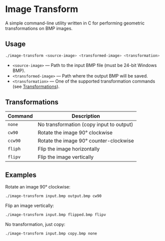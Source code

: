 # Image Transform

A simple command-line utility written in C for performing geometric transformations on BMP images.

## Usage

```sh
./image-transform <source-image> <transformed-image> <transformation>
```

- `<source-image>` — Path to the input BMP file (must be 24-bit Windows BMP).
- `<transformed-image>` — Path where the output BMP will be saved.
- `<transformation>` — One of the supported transformation commands (see [Transformations](#transformations)).

## Transformations

| Command | Description                              |
| ------- | ---------------------------------------- |
| `none`  | No transformation (copy input to output) |
| `cw90`  | Rotate the image 90° clockwise           |
| `ccw90` | Rotate the image 90° counter-clockwise   |
| `fliph` | Flip the image horizontally              |
| `flipv` | Flip the image vertically                |

## Examples

Rotate an image 90° clockwise:

```sh
./image-transform input.bmp output.bmp cw90
```

Flip an image vertically:

```sh
./image-transform input.bmp flipped.bmp flipv
```

No transformation, just copy:

```sh
./image-transform input.bmp copy.bmp none
```
